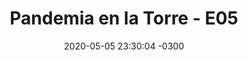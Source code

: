 ---
layout: post
category: Coqueto Escenario
date: 2020-05-05 23:30:04 -0300
title: "Pandemia en la Torre - E05"
image: /todopasa/images/coqueto.png
summary: Presentación de Pandemia en la Torre.
file: /todopasa/audios/pandemia/pandemiaE05.mp3
duration: 03:20
oceanourl: https://despinouy.github.io/todopasa/coqueto%20escenario/2020/05/05/Pandemia_en_la_torre_-_E05.html
---